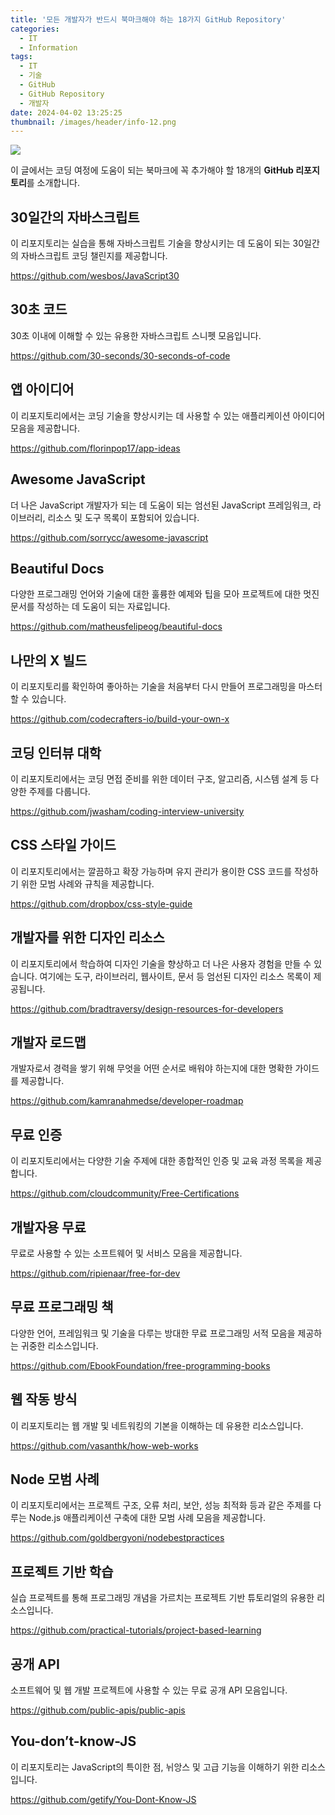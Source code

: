 ```yaml
---
title: '모든 개발자가 반드시 북마크해야 하는 18가지 GitHub Repository'
categories:
  - IT
  - Information
tags:
  - IT
  - 기술
  - GitHub
  - GitHub Repository
  - 개발자
date: 2024-04-02 13:25:25
thumbnail: /images/header/info-12.png
---
```


![](/images/header/info-11.png)

이 글에서는 코딩 여정에 도움이 되는 북마크에 꼭 추가해야 할 18개의 **GitHub 리포지토리**를 소개합니다.

## 30일간의 자바스크립트

이 리포지토리는 실습을 통해 자바스크립트 기술을 향상시키는 데 도움이 되는 30일간의 자바스크립트 코딩 챌린지를 제공합니다.

https://github.com/wesbos/JavaScript30

## 30초 코드

30초 이내에 이해할 수 있는 유용한 자바스크립트 스니펫 모음입니다.

https://github.com/30-seconds/30-seconds-of-code

## 앱 아이디어

이 리포지토리에서는 코딩 기술을 향상시키는 데 사용할 수 있는 애플리케이션 아이디어 모음을 제공합니다.

https://github.com/florinpop17/app-ideas

## Awesome JavaScript

더 나은 JavaScript 개발자가 되는 데 도움이 되는 엄선된 JavaScript 프레임워크, 라이브러리, 리소스 및 도구 목록이 포함되어 있습니다.

https://github.com/sorrycc/awesome-javascript

## Beautiful Docs

다양한 프로그래밍 언어와 기술에 대한 훌륭한 예제와 팁을 모아 프로젝트에 대한 멋진 문서를 작성하는 데 도움이 되는 자료입니다.

https://github.com/matheusfelipeog/beautiful-docs

## 나만의 X 빌드

이 리포지토리를 확인하여 좋아하는 기술을 처음부터 다시 만들어 프로그래밍을 마스터할 수 있습니다.

https://github.com/codecrafters-io/build-your-own-x

## 코딩 인터뷰 대학

이 리포지토리에서는 코딩 면접 준비를 위한 데이터 구조, 알고리즘, 시스템 설계 등 다양한 주제를 다룹니다.

https://github.com/jwasham/coding-interview-university

## CSS 스타일 가이드

이 리포지토리에서는 깔끔하고 확장 가능하며 유지 관리가 용이한 CSS 코드를 작성하기 위한 모범 사례와 규칙을 제공합니다.

https://github.com/dropbox/css-style-guide

## 개발자를 위한 디자인 리소스

이 리포지토리에서 학습하여 디자인 기술을 향상하고 더 나은 사용자 경험을 만들 수 있습니다. 여기에는 도구, 라이브러리, 웹사이트, 문서 등 엄선된 디자인 리소스 목록이 제공됩니다.

https://github.com/bradtraversy/design-resources-for-developers

## 개발자 로드맵

개발자로서 경력을 쌓기 위해 무엇을 어떤 순서로 배워야 하는지에 대한 명확한 가이드를 제공합니다.

https://github.com/kamranahmedse/developer-roadmap

## 무료 인증

이 리포지토리에서는 다양한 기술 주제에 대한 종합적인 인증 및 교육 과정 목록을 제공합니다.

https://github.com/cloudcommunity/Free-Certifications

## 개발자용 무료

무료로 사용할 수 있는 소프트웨어 및 서비스 모음을 제공합니다.

https://github.com/ripienaar/free-for-dev

## 무료 프로그래밍 책

다양한 언어, 프레임워크 및 기술을 다루는 방대한 무료 프로그래밍 서적 모음을 제공하는 귀중한 리소스입니다.

https://github.com/EbookFoundation/free-programming-books

## 웹 작동 방식

이 리포지토리는 웹 개발 및 네트워킹의 기본을 이해하는 데 유용한 리소스입니다.

https://github.com/vasanthk/how-web-works

## Node 모범 사례

이 리포지토리에서는 프로젝트 구조, 오류 처리, 보안, 성능 최적화 등과 같은 주제를 다루는 Node.js 애플리케이션 구축에 대한 모범 사례 모음을 제공합니다.

https://github.com/goldbergyoni/nodebestpractices

## 프로젝트 기반 학습

실습 프로젝트를 통해 프로그래밍 개념을 가르치는 프로젝트 기반 튜토리얼의 유용한 리소스입니다.

https://github.com/practical-tutorials/project-based-learning

## 공개 API

소프트웨어 및 웹 개발 프로젝트에 사용할 수 있는 무료 공개 API 모음입니다.

https://github.com/public-apis/public-apis

## You-don’t-know-JS

이 리포지토리는 JavaScript의 특이한 점, 뉘앙스 및 고급 기능을 이해하기 위한 리소스입니다.

https://github.com/getify/You-Dont-Know-JS
